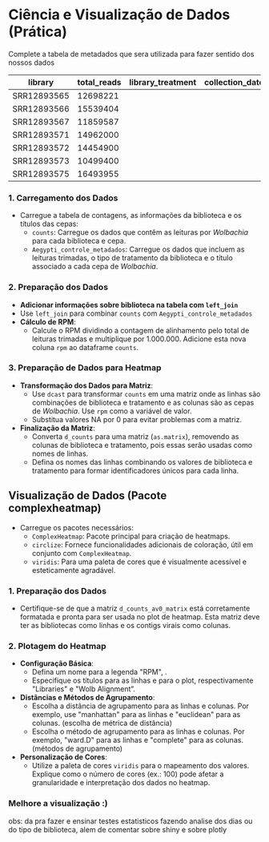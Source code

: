 # Ciência e Visualização de Dados (Prática)

Complete a tabela de metadados que sera utilizada para fazer sentido dos nossos dados

| library | total_reads | library_treatment | collection_date |
| --- | --- | --- | --- |
| SRR12893565 | 12698221 |  |  |
| SRR12893566 | 15539404 |  |  |
| SRR12893567 | 11859587 |  |  |
| SRR12893571 | 14962000 |  |  |
| SRR12893572 | 14454900 |  |  |
| SRR12893573 | 10499400 |  |  |
| SRR12893575 | 16493955 |  |  |

### **1. Carregamento dos Dados**

- Carregue a tabela de contagens, as informações da biblioteca e os títulos das cepas:
    - `counts`: Carregue os dados que contêm as leituras por *Wolbachia* para cada biblioteca e cepa.
    - `Aegypti_controle_metadados`: Carregue os dados que incluem as leituras trimadas, o tipo de tratamento da biblioteca e o título associado a cada cepa de *Wolbachia*.

### **2. Preparação dos Dados**

- **Adicionar informações sobre biblioteca na tabela com `left_join`**
- Use `left_join` para combinar `counts` com `Aegypti_controle_metadados`
- **Cálculo de RPM**:
    - Calcule o RPM dividindo a contagem de alinhamento pelo total de leituras trimadas e multiplique por 1.000.000. Adicione esta nova coluna `rpm` ao dataframe `counts`.

### **3. Preparação de Dados para Heatmap**

- **Transformação dos Dados para Matriz**:
    - Use `dcast` para transformar `counts` em uma matriz onde as linhas são combinações de biblioteca e tratamento e as colunas são as cepas de *Wolbachia*. Use `rpm` como a variável de valor.
    - Substitua valores NA por 0 para evitar problemas com a matriz.
- **Finalização da Matriz**:
    - Converta `d_counts` para uma matriz (`as.matrix`), removendo as colunas de biblioteca e tratamento, pois essas serão usadas como nomes de linhas.
    - Defina os nomes das linhas combinando os valores de biblioteca e tratamento para formar identificadores únicos para cada linha.

## Visualização de Dados (Pacote complexheatmap)

- Carregue os pacotes necessários:
    - `ComplexHeatmap`: Pacote principal para criação de heatmaps.
    - `circlize`: Fornece funcionalidades adicionais de coloração, útil em conjunto com `ComplexHeatmap`.
    - `viridis`: Para uma paleta de cores que é visualmente acessível e esteticamente agradável.

### **1. Preparação dos Dados**

- Certifique-se de que a matriz `d_counts_av0_matrix` está corretamente formatada e pronta para ser usada no plot de heatmap. Esta matriz deve ter as bibliotecas como linhas e os contigs virais como colunas.

### **2. Plotagem do Heatmap**

- **Configuração Básica**:
    - Defina um nome para a legenda "RPM", .
    - Especifique os títulos para as linhas e para o plot, respectivamente "Libraries" e "Wolb Alignment”.
- **Distâncias e Métodos de Agrupamento**:
    - Escolha a distância de agrupamento para as linhas e colunas. Por exemplo, use "manhattan" para as linhas e "euclidean" para as colunas.  (escolha de métrica de distância)
    - Escolha o método de agrupamento para as linhas e colunas. Por exemplo, "ward.D" para as linhas e "complete" para as colunas. (métodos de agrupamento)
- **Personalização de Cores**:
    - Utilize a paleta de cores `viridis` para o mapeamento dos valores. Explique como o número de cores (ex.: 100) pode afetar a granularidade e interpretação dos dados no heatmap.

### Melhore a visualização :)

obs: da pra fazer e ensinar testes estatisticos fazendo analise dos dias ou do tipo de biblioteca, alem de comentar sobre shiny e sobre plotly